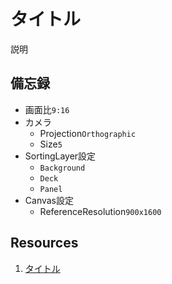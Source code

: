 # タイトル
説明

## 備忘録
- 画面比`9:16`
- カメラ
  - Projection`Orthographic`
  - Size`5`
- SortingLayer設定
  - `Background`
  - `Deck`
  - `Panel` 
- Canvas設定
  - ReferenceResolution`900x1600`

## Resources
1. [タイトル](リンク)
